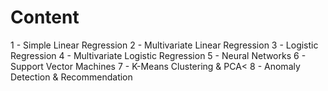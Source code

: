 # Content
1 - Simple Linear Regression
2 - Multivariate Linear Regression
3 - Logistic Regression
4 - Multivariate Logistic Regression
5 - Neural Networks
6 - Support Vector Machines
7 - K-Means Clustering & PCA<
8 - Anomaly Detection & Recommendation
